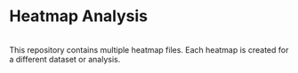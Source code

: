 # Heatmap Analysis
<br>This repository contains multiple heatmap files. Each heatmap is created for a different dataset or analysis. <br>

